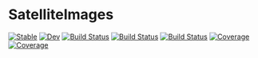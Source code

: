 # SatelliteImages

[![Stable](https://img.shields.io/badge/docs-stable-blue.svg)](https://ayushpatnaikgit.github.io/SatelliteImages.jl/stable)
[![Dev](https://img.shields.io/badge/docs-dev-blue.svg)](https://ayushpatnaikgit.github.io/SatelliteImages.jl/dev)
[![Build Status](https://travis-ci.com/ayushpatnaikgit/SatelliteImages.jl.svg?branch=main)](https://travis-ci.com/ayushpatnaikgit/SatelliteImages.jl)
[![Build Status](https://ci.appveyor.com/api/projects/status/github/ayushpatnaikgit/SatelliteImages.jl?svg=true)](https://ci.appveyor.com/project/ayushpatnaikgit/SatelliteImages-jl)
[![Build Status](https://api.cirrus-ci.com/github/ayushpatnaikgit/SatelliteImages.jl.svg)](https://cirrus-ci.com/github/ayushpatnaikgit/SatelliteImages.jl)
[![Coverage](https://codecov.io/gh/ayushpatnaikgit/SatelliteImages.jl/branch/main/graph/badge.svg)](https://codecov.io/gh/ayushpatnaikgit/SatelliteImages.jl)
[![Coverage](https://coveralls.io/repos/github/ayushpatnaikgit/SatelliteImages.jl/badge.svg?branch=main)](https://coveralls.io/github/ayushpatnaikgit/SatelliteImages.jl?branch=main)

